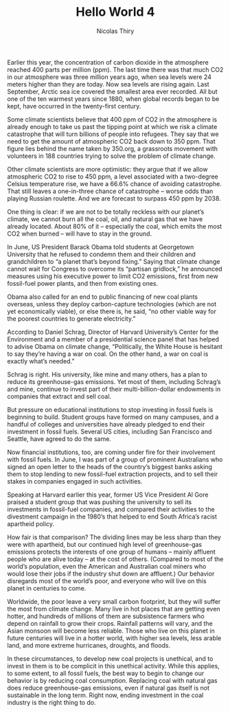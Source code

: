 ﻿---
title: "Hello World 4"
author: Nicolas Thiry
created_at: '2020-01-08T22:00:00Z'
tags: ["html"]
published: false
---
Earlier this year, the concentration of carbon dioxide in the atmosphere reached 400 parts per million (ppm). The last time there was that much CO2 in our atmosphere was three million years ago, when sea levels were 24 meters higher than they are today. Now sea levels are rising again. Last September, Arctic sea ice covered the smallest area ever recorded. All but one of the ten warmest years since 1880, when global records began to be kept, have occurred in the twenty-first century.

Some climate scientists believe that 400 ppm of CO2 in the atmosphere is already enough to take us past the tipping point at which we risk a climate catastrophe that will turn billions of people into refugees. They say that we need to get the amount of atmospheric CO2 back down to 350 ppm. That figure lies behind the name taken by 350.org, a grassroots movement with volunteers in 188 countries trying to solve the problem of climate change.

Other climate scientists are more optimistic: they argue that if we allow atmospheric CO2 to rise to 450 ppm, a level associated with a two-degree Celsius temperature rise, we have a 66.6% chance of avoiding catastrophe. That still leaves a one-in-three chance of catastrophe – worse odds than playing Russian roulette. And we are forecast to surpass 450 ppm by 2038.

One thing is clear: if we are not to be totally reckless with our planet’s climate, we cannot burn all the coal, oil, and natural gas that we have already located. About 80% of it – especially the coal, which emits the most CO2 when burned – will have to stay in the ground.

In June, US President Barack Obama told students at Georgetown University that he refused to condemn them and their children and grandchildren to “a planet that’s beyond fixing.” Saying that climate change cannot wait for Congress to overcome its “partisan gridlock,” he announced measures using his executive power to limit CO2 emissions, first from new fossil-fuel power plants, and then from existing ones.

Obama also called for an end to public financing of new coal plants overseas, unless they deploy carbon-capture technologies (which are not yet economically viable), or else there is, he said, “no other viable way for the poorest countries to generate electricity.”

According to Daniel Schrag, Director of Harvard University’s Center for the Environment and a member of a presidential science panel that has helped to advise Obama on climate change, “Politically, the White House is hesitant to say they’re having a war on coal. On the other hand, a war on coal is exactly what’s needed.”

Schrag is right. His university, like mine and many others, has a plan to reduce its greenhouse-gas emissions. Yet most of them, including Schrag’s and mine, continue to invest part of their multi-billion-dollar endowments in companies that extract and sell coal.

But pressure on educational institutions to stop investing in fossil fuels is beginning to build. Student groups have formed on many campuses, and a handful of colleges and universities have already pledged to end their investment in fossil fuels. Several US cities, including San Francisco and Seattle, have agreed to do the same.

Now financial institutions, too, are coming under fire for their involvement with fossil fuels. In June, I was part of a group of prominent Australians who signed an open letter to the heads of the country’s biggest banks asking them to stop lending to new fossil-fuel extraction projects, and to sell their stakes in companies engaged in such activities.

Speaking at Harvard earlier this year, former US Vice President Al Gore praised a student group that was pushing the university to sell its investments in fossil-fuel companies, and compared their activities to the divestment campaign in the 1980’s that helped to end South Africa’s racist apartheid policy.

How fair is that comparison? The dividing lines may be less sharp than they were with apartheid, but our continued high level of greenhouse-gas emissions protects the interests of one group of humans – mainly affluent people who are alive today – at the cost of others. (Compared to most of the world’s population, even the American and Australian coal miners who would lose their jobs if the industry shut down are affluent.) Our behavior disregards most of the world’s poor, and everyone who will live on this planet in centuries to come.

Worldwide, the poor leave a very small carbon footprint, but they will suffer the most from climate change. Many live in hot places that are getting even hotter, and hundreds of millions of them are subsistence farmers who depend on rainfall to grow their crops. Rainfall patterns will vary, and the Asian monsoon will become less reliable. Those who live on this planet in future centuries will live in a hotter world, with higher sea levels, less arable land, and more extreme hurricanes, droughts, and floods.

In these circumstances, to develop new coal projects is unethical, and to invest in them is to be complicit in this unethical activity. While this applies, to some extent, to all fossil fuels, the best way to begin to change our behavior is by reducing coal consumption. Replacing coal with natural gas does reduce greenhouse-gas emissions, even if natural gas itself is not sustainable in the long term. Right now, ending investment in the coal industry is the right thing to do.
